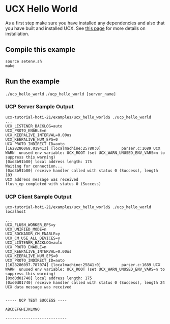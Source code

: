 # UCX Hello World

As a first step make sure you have installed any dependencies and also that you have built and installed UCX. See [this page](https://github.com/gt-crnch-rg/ucx-tutorial-hoti-21/blob/main/examples/Installing_UCX_README.md) for more details on installation. 


## Compile this example
```
source setenv.sh
make
```

## Run the example
`./ucp_hello_world`
`./ucp_hello_world [server_name]`

### UCP Server Sample Output
```
ucx-tutorial-hoti-21/examples/ucx_hello_world$ ./ucp_hello_world 
...
UCX_LISTENER_BACKLOG=auto
UCX_PROTO_ENABLE=n
UCX_KEEPALIVE_INTERVAL=0.00us
UCX_KEEPALIVE_NUM_EPS=0
UCX_PROTO_INDIRECT_ID=auto
[1628286068.019413] [localmachine:25780:0]         parser.c:1689 UCX  WARN  unused env variable: UCX_ROOT (set UCX_WARN_UNUSED_ENV_VARS=n to suppress this warning)
[0xd3b91b80] local address length: 175
Waiting for connection...
[0xd3b91b80] receive handler called with status 0 (Success), length 183
UCX address message was received
flush_ep completed with status 0 (Success)
```

### UCP Client Sample Output
```
ucx-tutorial-hoti-21/examples/ucx_hello_world$ ./ucp_hello_world localhost

...
UCX_FLUSH_WORKER_EPS=y
UCX_UNIFIED_MODE=n
UCX_SOCKADDR_CM_ENABLE=y
UCX_CM_USE_ALL_DEVICES=y
UCX_LISTENER_BACKLOG=auto
UCX_PROTO_ENABLE=n
UCX_KEEPALIVE_INTERVAL=0.00us
UCX_KEEPALIVE_NUM_EPS=0
UCX_PROTO_INDIRECT_ID=auto
[1628286097.787074] [localmachine:25841:0]         parser.c:1689 UCX  WARN  unused env variable: UCX_ROOT (set UCX_WARN_UNUSED_ENV_VARS=n to suppress this warning)
[0xd0d01740] local address length: 175
[0xd0d01740] receive handler called with status 0 (Success), length 24
UCX data message was received


----- UCP TEST SUCCESS ----

ABCDEFGHIJKLMNO

---------------------------
```
